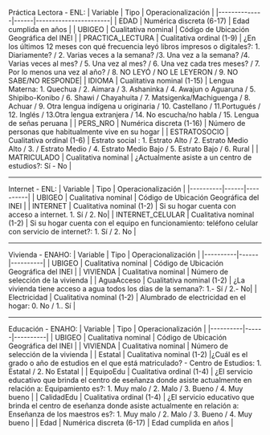 Práctica Lectora - ENL:
| Variable     | Tipo | Operacionalización    |
|--------------|------|-----------------------|
| EDAD         | Numérica discreta (6-17) | Edad cumplida en años    |
| UBIGEO       | Cualitativa nominal   | Código de Ubicación Geográfica del INEI  |
| PRACTICA_LECTURA        | Cualitativa ordinal (1-9)  | ¿En los últimos 12 meses con qué frecuencia leyó libros impresos o digitales?: 1. Diariamente? / 2. Varias veces a la semana? /3. Una vez a la semana? /4. Varias veces al mes? / 5. Una vez al mes? / 6. Una vez cada tres meses? / 7. Por lo menos una vez al año? / 8. NO LEYÓ / NO LE LEYERON  / 9. NO SABE/NO RESPONDE|
| IDIOMA       | Cualitativa nominal (1-15)  | Lengua Materna: 1. Quechua / 2. Aimara / 3. Ashaninka / 4. Awajun o Aguaruna / 5. Shipibo-Konibo / 6. Shawi / Chayahuita / 7. Matsigenka/Machiguenga / 8. Achuar / 9. Otra lengua indígena u originaria / 10. Castellano / 11.Portugués / 12. Inglés / 13.Otra lengua extranjera / 14. No escucha/no habla  / 15. Lengua de señas peruana  |
| PERS_NRO         | Numérica discreta (1-16) | Número de personas que habitualmente vive en su hogar |
| ESTRATOSOCIO       | Cualitativa ordinal (1-6)   | Estrato social : 1. Estrato Alto / 2. Estrato Medio Alto / 3. / Estrato Medio / 4. Estrato Medio Bajo / 5. Estrato Bajo / 6. Rural  |
| MATRICULADO         | Cualitativa nominal | ¿Actualmente asiste a un centro de estudios?: Sí - No                |

---

Internet - ENL:
| Variable     | Tipo | Operacionalización    |
|----------|------|----------|
| UBIGEO       | Cualitativa nominal   | Código de Ubicación Geográfica del INEI  |
| INTERNET        | Cualitativa nominal (1-2)  | Si su hogar cuenta con acceso a internet. 1. Sí / 2. No|
| INTERNET_CELULAR    | Cualitativa nominal  (1-2)  | Si su hogar cuenta con el equipo en funcionamiento: teléfono celular con servicio de internet?: 1. Sí / 2. No |

---

Vivienda - ENAHO:
| Variable     | Tipo | Operacionalización    |
|----------|------|----------|
| UBIGEO       | Cualitativa nominal   | Código de Ubicación Geográfica del INEI  |
| VIVIENDA    | Cualitativa nominal    | Número de selección de la vivienda   |
| AguaAcceso    | Cualitativa nominal (1-2)  | ¿La vivienda tiene acceso a agua todos los días de la semana?: 1.- Sí / 2.- No|
| Electricidad    | Cualitativa nominal (1-2)  | Alumbrado de electricidad en el hogar: 0. No / 1.. Sí   |

---

Educación - ENAHO:
| Variable     | Tipo | Operacionalización    |
|----------|------|----------|
| UBIGEO       | Cualitativa nominal   | Código de Ubicación Geográfica del INEI  |
| VIVIENDA    | Cualitativa nominal    | Número de selección de la vivienda   |
| Estatal       | Cualitativa nominal (1-2)   |¿Cuál es el grado o año de estudios en el que está matriculado? -  Centro de Estudios: 1. Estatal / 2. No Estatal |
| EquipoEdu    | Cualitativa ordinal (1-4)    | ¿El servicio educativo que brinda el centro de eseñanza donde asiste actualmente en relación a: Equipamiento es?: 1.  Muy malo / 2.  Malo / 3.  Bueno / 4.  Muy bueno  |
| CalidadEdu       | Cualitativa ordinal (1-4)   | ¿El servicio educativo que brinda el centro de eseñanza donde asiste actualmente en relación a: Enseñanza de los maestros es?:  1.  Muy malo / 2.  Malo / 3.  Bueno / 4.  Muy bueno |
| Edad    | Numérica discreta (6-17) | Edad cumplida en años               |
